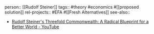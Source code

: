 person:: [[Rudolf Steiner]] 
tags:: #theory #economics #[[proposed solution]] 
rel-projects:: #EFA #[[Fresh Alternatives]] 
see-also::
- [Rudolf Steiner's Threefold Commonwealth: A Radical Blueprint for a Better World - YouTube](https://www.youtube.com/watch?v=X85NpCDIjTQ)